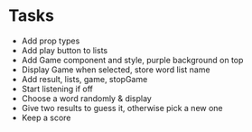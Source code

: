 # Tasks
- Add prop types
- Add play button to lists
- Add Game component and style, purple background on top
- Display Game when selected, store word list name
- Add result, lists, game, stopGame
- Start listening if off
- Choose a word randomly & display
- Give two results to guess it, otherwise pick a new one
- Keep a score
